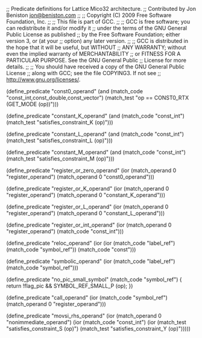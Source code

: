 ;; Predicate definitions for Lattice Mico32 architecture.
;; Contributed by Jon Beniston <jon@beniston.com>
;;
;; Copyright (C) 2009 Free Software Foundation, Inc.
;;
;; This file is part of GCC.
;;
;; GCC is free software; you can redistribute it and/or modify it
;; under the terms of the GNU General Public License as published
;; by the Free Software Foundation; either version 3, or (at your
;; option) any later version.
;;
;; GCC is distributed in the hope that it will be useful, but WITHOUT
;; ANY WARRANTY; without even the implied warranty of MERCHANTABILITY
;; or FITNESS FOR A PARTICULAR PURPOSE.  See the GNU General Public
;; License for more details.
;; 
;; You should have received a copy of the GNU General Public License
;; along with GCC; see the file COPYING3.  If not see
;;  <http://www.gnu.org/licenses/>.  

(define_predicate "const0_operand"
  (and (match_code "const_int,const_double,const_vector")
       (match_test "op == CONST0_RTX (GET_MODE (op))")))

(define_predicate "constant_K_operand"
  (and (match_code "const_int")
       (match_test "satisfies_constraint_K (op)")))
       
(define_predicate "constant_L_operand"
  (and (match_code "const_int")
       (match_test "satisfies_constraint_L (op)")))

(define_predicate "constant_M_operand"
  (and (match_code "const_int")
       (match_test "satisfies_constraint_M (op)")))

(define_predicate "register_or_zero_operand"
  (ior (match_operand 0 "register_operand")
       (match_operand 0 "const0_operand")))

(define_predicate "register_or_K_operand"
  (ior (match_operand 0 "register_operand")
       (match_operand 0 "constant_K_operand")))
         
(define_predicate "register_or_L_operand"
  (ior (match_operand 0 "register_operand")
       (match_operand 0 "constant_L_operand")))

(define_predicate "register_or_int_operand"
  (ior (match_operand 0 "register_operand")
       (match_code "const_int")))

(define_predicate "reloc_operand"
  (ior (ior (match_code "label_ref")
            (match_code "symbol_ref"))
       (match_code "const")))

(define_predicate "symbolic_operand"
  (ior (match_code "label_ref")
       (match_code "symbol_ref")))
       
(define_predicate "no_pic_small_symbol"
  (match_code "symbol_ref")
{
  return !flag_pic && SYMBOL_REF_SMALL_P (op);
})

(define_predicate "call_operand"
  (ior (match_code "symbol_ref")
       (match_operand 0 "register_operand")))

(define_predicate "movsi_rhs_operand"
  (ior (match_operand 0 "nonimmediate_operand")
       (ior (match_code "const_int")
            (ior (match_test "satisfies_constraint_S (op)")
                 (match_test "satisfies_constraint_Y (op)")))))
